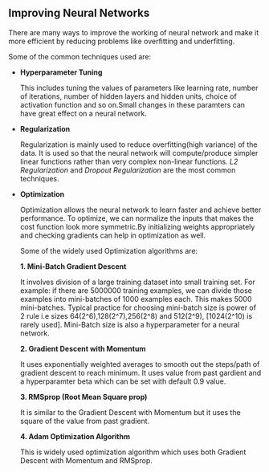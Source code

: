 ## Improving Neural Networks 

<p>There are many ways to improve the working of neural network and make it more efficient by reducing problems like overfitting and underfitting.</p>

<p>Some of the common techniques used are:</p>

  * **Hyperparameter Tuning**
        <p>This includes tuning the values of parameters like learning rate, number of iterations, number of hidden layers and hidden units, choice of activation function and so on.Small changes in these paramters can have great effect on a neural network.</p>
  * **Regularization** 
        <p>Regularization is mainly used to reduce overfitting(high variance) of the data. It is used so that the neural network will compute/produce simpler linear functions rather than very complex non-linear functions. *L2 Regularization* and *Dropout Regularization* are the most common techniques.</p>
  * **Optimization**
         <p>Optimization allows the neural network to learn faster and achieve better performance. To optimize, we can normalize the inputs that makes the cost function look more symmetric.By initializing weights appropriately and checking gradients can help in optimization as well.</p>
         <p>Some of the widely used Optimization algorithms are:</p>
         **1. Mini-Batch Gradient Descent**
                 <p>It involves division of a large training dataset into small training set. For example: if there are 5000000 training examples, we can divide those examples into mini-batches of 1000 examples each. This makes 5000 mini-batches. Typical practice for choosing mini-batch size is power of 2 rule i.e sizes 64(2^6),128(2^7),256(2^8) and 512(2^9), [1024(2^10) is rarely used]. Mini-Batch size is also a hyperparameter for a neural network.</p>
         **2. Gradient Descent with Momentum**
                 <p>It uses exponentially weighted averages to smooth out the steps/path of gradient descent to reach minimum. It uses value from past gardient and a hyperparamter beta which can be set with default 0.9 value.</p>
         **3. RMSprop (Root Mean Square prop)**
                 <p>It is similar to the Gradient Descent with Momentum but it uses the square of the value from past gradient.</p>
         **4. Adam Optimization Algorithm**
                 <p>This is widely used optimization algorithm which uses both Gradient Descent with Momentum and RMSprop.</p>
            
